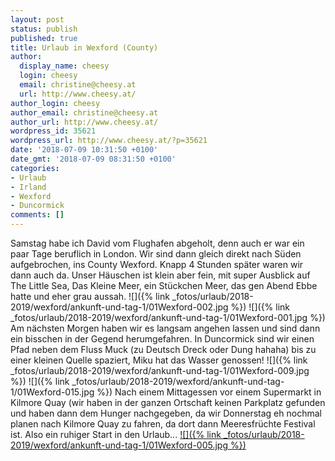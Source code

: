 ```yaml
---
layout: post
status: publish
published: true
title: Urlaub in Wexford (County)
author:
  display_name: cheesy
  login: cheesy
  email: christine@cheesy.at
  url: http://www.cheesy.at/
author_login: cheesy
author_email: christine@cheesy.at
author_url: http://www.cheesy.at/
wordpress_id: 35621
wordpress_url: http://www.cheesy.at/?p=35621
date: '2018-07-09 10:31:50 +0100'
date_gmt: '2018-07-09 08:31:50 +0100'
categories:
- Urlaub
- Irland
- Wexford
- Duncormick
comments: []
---
```

Samstag habe ich David vom Flughafen abgeholt, denn auch er war ein paar Tage beruflich in London. Wir sind dann gleich direkt nach Süden aufgebrochen, ins County Wexford.
Knapp 4 Stunden später waren wir dann auch da.
Unser Häuschen ist klein aber fein, mit super Ausblick auf The Little Sea, Das Kleine Meer, ein Stückchen Meer, das gen Abend Ebbe hatte und eher grau aussah.
![]({% link _fotos/urlaub/2018-2019/wexford/ankunft-und-tag-1/01Wexford-002.jpg %})
![]({% link _fotos/urlaub/2018-2019/wexford/ankunft-und-tag-1/01Wexford-001.jpg %})
Am nächsten Morgen haben wir es langsam angehen lassen und sind dann ein bisschen in der Gegend herumgefahren. In Duncormick sind wir einen Pfad neben dem Fluss Muck (zu Deutsch Dreck oder Dung hahaha) bis zu einer kleinen Quelle spaziert, Miku hat das Wasser genossen!
![]({% link _fotos/urlaub/2018-2019/wexford/ankunft-und-tag-1/01Wexford-009.jpg %})
![]({% link _fotos/urlaub/2018-2019/wexford/ankunft-und-tag-1/01Wexford-015.jpg %})
Nach einem Mittagessen vor einem Supermarkt in Kilmore Quay (wir haben in der ganzen Ortschaft keinen Parkplatz gefunden und haben dann dem Hunger nachgegeben, da wir Donnerstag eh nochmal planen nach Kilmore Quay zu fahren, da dort dann Meeresfrüchte Festival ist.
Also ein ruhiger Start in den Urlaub...
[![]({% link _fotos/urlaub/2018-2019/wexford/ankunft-und-tag-1/01Wexford-005.jpg %})](http://www.cheesy.at/fotos/urlaub/wexford/ankunft-und-tag-1/)
